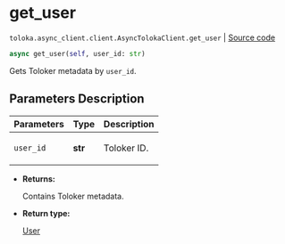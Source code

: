 # get_user
`toloka.async_client.client.AsyncTolokaClient.get_user` | [Source code](https://github.com/Toloka/toloka-kit/blob/v1.1.4/src/async_client/client.py#L0)

```python
async get_user(self, user_id: str)
```

Gets Toloker metadata by `user_id`.

## Parameters Description

| Parameters | Type | Description |
| :----------| :----| :-----------|
`user_id`|**str**|<p>Toloker ID.</p>

* **Returns:**

  Contains Toloker metadata.

* **Return type:**

  [User](toloka.client.user.User.md)
